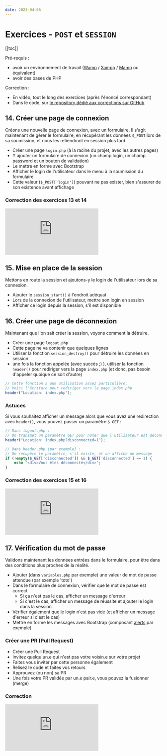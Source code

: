 ```yaml
---
date: 2023-04-06
---
```


# Exercices - `POST` et `SESSION`

[[toc]]

Pré-requis :
- avoir un environnement de travail ([Wamp](https://www.wampserver.com/) / [Xampp](https://www.apachefriends.org/fr/index.html) / [Mamp](https://www.mamp.info/en/downloads/) ou équivalent)
- avoir des bases de PHP

Correction :

- En vidéo, tout le long des exercices (après l'énoncé correspondant)
- Dans le code, sur [le repository dédié aux corrections sur GitHub](https://github.com/Dreeckan/beanies/pulls?q=is%3Apr). 

## 14. Créer une page de connexion

Créons une nouvelle page de connexion, avec un formulaire. Il s'agit maintenant de gérer le formulaire, en récupérant les données `$_POST` lors de sa soumission, et nous les retiendront en session plus tard.

- Créer une page `login.php` (à la racine du projet, avec les autres pages)
- Y ajouter un formulaire de connexion (un champ login, un champ password et un bouton de validation)
- Le mettre en forme avec Bootstrap
- Afficher le login de l'utilisateur dans le menu à la soumission du formulaire
- Cette valeur (`$_POST['login']`) pouvant ne pas exister, bien s'assurer de son existence avant affichage

### Correction des exercices 13 et 14

<iframe class="yt-video" src="https://www.youtube.com/embed/K4EhNb3wHzc" title="Exercice 1" frameborder="0" allow="accelerometer; clipboard-write; encrypted-media; gyroscope; web-share" allowfullscreen></iframe>

## 15. Mise en place de la session

Mettons en route la session et ajoutons-y le login de l'utilisateur lors de sa connexion.

- Ajouter le `session_start()` à l'endroit adéquat
- Lors de la connexion de l'utilisateur, mettre son login en session
- Afficher ce login depuis la session, s'il est disponible

## 16. Créer une page de déconnexion

Maintenant que l'on sait créer la session, voyons comment la détruire.

- Créer une page `logout.php`
- Cette page ne va contenir que quelques lignes
- Utiliser la fonction `session_destroy()` pour détruire les données en session
- une fois la fonction appelée (avec succès ;) ), utiliser la fonction `header()` pour rediriger vers la page `index.php` (et donc, pas besoin d'appeler quoique ce soit d'autre)
```php
// Cette fonction a une utilisation assez particulière,
// Voici l'écriture pour rediriger vers la page index.php
header("Location: index.php");
```

### Astuces

Si vous souhaitez afficher un message alors que vous avez une redirection avec `header()`, vous pouvez passer un paramètre `$_GET` :

```php
// Dans logout.php :
// On transmet un paramètre GET pour noter que l'utilisateur est déconnecté
header("Location: index.php?disconnected=1");

// Dans header.php (par exemple) :
// On récupère le paramètre, s'il existe, et on affiche un message
if (!empty($_GET['disconnected']) && $_GET['disconnected'] == 1) {
    echo "<div>Vous êtes déconnecté</div>";
}
```

### Correction des exercices 15 et 16

<iframe class="yt-video" src="https://www.youtube.com/embed/awE1mpV75Rk" title="Exercice 1" frameborder="0" allow="accelerometer; clipboard-write; encrypted-media; gyroscope; web-share" allowfullscreen></iframe>


## 17. Vérification du mot de passe

Validons maintenant les données entrées dans le formulaire, pour être dans des conditions plus proches de la réalité.

- Ajouter (dans `variables.php` par exemple) une valeur de mot de passe attendue (par exemple 'toto')
- Dans le formulaire de connexion, vérifier que le mot de passe est correct
  - Si ça n'est pas le cas, afficher un message d'erreur
  - Si c'est le cas, afficher un message de réussite et ajouter le login dans la session
- Vérifier également que le login n'est pas vide (et afficher un message d'erreur si c'est le cas)
- Mettre en forme les messages avec Bootstrap (composant [alerts](https://getbootstrap.com/docs/5.1/components/alerts/) par exemple)

### Créer une PR (Pull Request)

- Créer une Pull Request
- Invitez quelqu'un.e qui n'est pas votre voisin.e sur votre projet
- Faites vous inviter par cette personne également
- Relisez le code et faites vos retours
- Approuvez (ou non) sa PR
- Une fois votre PR validée par un.e pair.e, vous pouvez la fusionner (merge)

### Correction

<iframe class="yt-video" src="https://www.youtube.com/embed/p0kVcURQqcw" title="Exercice 1" frameborder="0" allow="accelerometer; clipboard-write; encrypted-media; gyroscope; web-share" allowfullscreen></iframe>

